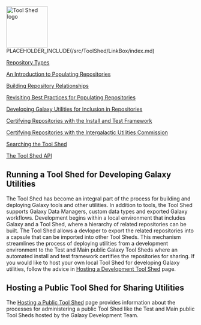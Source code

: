 <div class='right'> <a href='/src/ToolShed/index.md'><img src="/src/images/Logos/ToolShed.jpg" alt="Tool Shed logo" height="110px" /></a> PLACEHOLDER_INCLUDE(/src/ToolShed/LinkBox/index.md) </div>

[Repository Types](/src/RepositoryTypes/index.md)

[An Introduction to Populating Repositories](/src/ToolShedRepositoryContents/index.md)

[Building Repository Relationships](/src/DefiningRepositoryDependencies/index.md)

[Revisiting Best Practices for Populating Repositories](/src/RepositoryPopulationBestPractices2/index.md)

[Developing Galaxy Utilities for Inclusion in Repositories](/src/GalaxyUtilitiesInRepositories/index.md)

[Certifying Repositories with the Install and Test Framework](/src/ToolShed/InstallAndTestCertification/index.md)

[Certifying Repositories with the Intergalactic Utilities Commission](/src/ReviewingToolShedRepositories/index.md)

[Searching the Tool Shed](/src/SearchingTheToolShed/index.md)

[The Tool Shed API](/src/ToolShedApi/index.md)

## Running a Tool Shed for Developing Galaxy Utilities

The Tool Shed has become an integral part of the process for building and deploying Galaxy tools and other utilities.  In addition to tools, the Tool Shed supports Galaxy Data Managers, custom data types and exported Galaxy workflows.  Development begins within a local environment that includes Galaxy and a Tool Shed, where a hierarchy of related repositories can be built.  The Tool Shed allows a devloper to export the related repositories into a capsule that can be imported into other Tool Sheds.  This mechanism streamlines the process of deploying utilities from a development environment to the Test and Main public Galaxy Tool Sheds where an automated install and test framework certifies the repositories for sharing.  If you would like to host your own local Tool Shed for developing Galaxy utilities, follow the advice in [Hosting a Development Tool Shed](/src/ToolShed/HostingALocalDevelopmentToolShed/index.md) page.

## Hosting a Public Tool Shed for Sharing Utilities

The [Hosting a Public Tool Shed](/src/ToolShed/HostingALocalToolShed/index.md) page provides information about the processes for administering a public Tool Shed like the Test and Main public Tool Sheds hosted by the Galaxy Development Team.  
